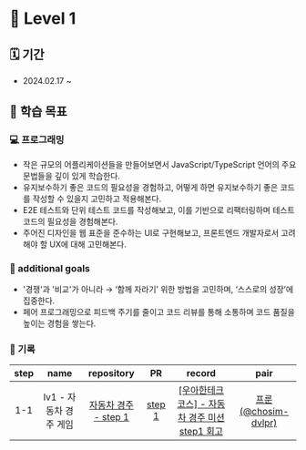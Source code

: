 # 🥚 Level 1

## 🗓 기간

- 2024.02.17 ~

## 🎯 학습 목표

### 💻 프로그래밍

- 작은 규모의 어플리케이션들을 만들어보면서 JavaScript/TypeScript 언어의 주요 문법들을 깊이 있게 학습한다.
- 유지보수하기 좋은 코드의 필요성을 경험하고, 어떻게 하면 유지보수하기 좋은 코드를 작성할 수 있을지 고민하고 적용해본다.
- E2E 테스트와 단위 테스트 코드를 작성해보고, 이를 기반으로 리팩터링하며 테스트 코드의 필요성을 경험해본다.
- 주어진 디자인을 웹 표준을 준수하는 UI로 구현해보고, 프론트엔드 개발자로서 고려해야 할 UX에 대해 고민해본다.

### 💬 additional goals

- '경쟁'과 '비교'가 아니라 → ‘함께 자라기’ 위한 방법을 고민하며, ‘스스로의 성장’에 집중한다.
- 페어 프로그래밍으로 피드백 주기를 줄이고 코드 리뷰를 통해 소통하며 코드 품질을 높이는 경험을 쌓는다.

### 📝 기록

| step |          name          |                                      repository                                      |                                   PR                                   |                                                                                                          record                                                                                                           |                          pair                          |
| :--: | :--------------------: | :----------------------------------------------------------------------------------: | :--------------------------------------------------------------------: | :-----------------------------------------------------------------------------------------------------------------------------------------------------------------------------------------------------------------------: | :----------------------------------------------------: |
| 1-1  | lv1 - 자동차 경주 게임 | [자동차 경주 - step 1](https://github.com/woowacourse/javascript-racingcar/pull/275) | [step 1](https://github.com/woowacourse/javascript-racingcar/pull/275) | [[우아한테크코스] - 자동차 경주 미션 step1 회고](https://velog.io/@jinyoung234/%EC%9A%B0%EC%95%84%ED%95%9C-%ED%85%8C%ED%81%AC%EC%BD%94%EC%8A%A4-%EC%9E%90%EB%8F%99%EC%B0%A8-%EB%AF%B8%EC%85%98-step-1-%ED%9A%8C%EA%B3%A0) | [프룬(@chosim-dvlpr)](https://github.com/chosim-dvlpr) |
